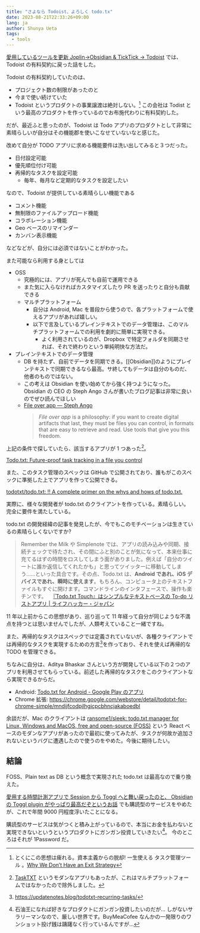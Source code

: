 ```yaml
---
title: "さよなら Todoist、よろしく todo.tx"
date: 2023-08-21T22:33:26+09:00
lang: ja
author: Shunya Ueta
tags:
  - tools
---
```


[愛用しているツールを更新 Joplin→Obsidian & TickTick → Todoist](/posts/2023-08-21-2233/) では、Todoist の有料契約に戻った話をした。

Todoist の有料契約していたのは、

- プロジェクト数の制限があったのと
- 今まで使い続けていた
- Todoist というプロダクトの事業譲渡は絶対しない。[^no-exit]
  この会社は Todist という最高のプロダクトを作っているのでお布施代わりに有料契約した。

だが、最近ふと思ったのが、Todoist は Todo アプリのプロダクトとして非常に素晴らしいが自分はその機能郡を使いこなせていないなと感じた。

改めて自分が TODO アプリに求める機能要件は洗い出してみると３つだった。

- 日付設定可能
- 優先順位付け可能
- 再帰的なタスクを設定可能
  - 毎年、毎月など定期的なタスクを設定したい

なので、Todoist が提供している素晴らしい機能である

- コメント機能
- 無制限のファイルアップロード機能
- コラボレーション機能
- Geo ベースのリマインダー
- カンバン表示機能

などなどが、自分には必須ではないことがわかった。

また可能なら利用する身としては

- OSS
  - 究極的には、アプリが死んでも自前で運用できる
  - また気に入らなければカスタマイズしたり PR を送ったりと自分も貢献できる
  - マルチプラットフォーム
    - 自分は Android, Mac を普段から使うので、各プラットフォームで使えるアプリがあれば嬉しい。
    - 以下で言及しているプレインテキストでのデータ管理は、このマルチプラットフォームでの利用を劇的に簡単に実現できる。
      - よく利用されているのが、Dropbox で特定フォルダを同期させれば、それで終わりという単純明快な方法だ。
- プレインテキストでのデータ管理
  - DB を持たず、自前でデータを同期できる。[[Obsidian]]のようにプレインテキストで同期できるなら最高。サ終してもデータは自分のものだ、他者のものではない。
  - この考えは Obsidian を使い始めてから強く持つようになった。Obsidian の CEO の Steph Ango さんが書いたブログ記事は非常に良いのでぜひ読んでほしい
  - [File over app — Steph Ango](https://stephanango.com/file-over-app)
    > *File over app* is a philosophy: if you want to create digital artifacts that last, they must be files you can control, in formats that are easy to retrieve and read. Use tools that give you this freedom.

上記の条件で探していたら、該当するアプリが 1 つあった[^tasktxt]。

[Todo\.txt: Future\-proof task tracking in a file you control](http://todotxt.org/)

また、このタスク管理のスペックは GitHub で公開されており、誰もがこのスペックに準拠した上でアプリを作って公開できる。

[todotxt/todo\.txt: ‼️ A complete primer on the whys and hows of todo\.txt\.](https://github.com/todotxt/todo.txt)

実際に、様々な開発者が todo.txt のクライアントを作っている。素晴らしい。完全に要件を満たしている。

todo.txt の開発経緯の記事を発見したが、今でもこのモチベーションは生きているの素晴らしくないですか?

> Remember the Milk や Simplenote では、アプリの読み込みや同期、接続チェックで待たされ、その間にふと別のことが気になって、本来仕事に充てるはずの時間をロスしてしまう面がありました。例えば「自分のツイートに誰か返信してくれたかも」と思ってツイッターに移動してしまう……といった具合です。その点、Todo.txt は、**Android であれ、iOS デバイスであれ、瞬時に使えます**。もちろん、コンピュータ上のテキストファイルもすぐに開けます。コマンドラインのインタフェースで、操作も楽チンです。
> 　[『Todo\.txt Touch』はシンプルなテキストベースの To\-do リストアプリ \| ライフハッカー・ジャパン](https://www.lifehacker.jp/article/120119todotxt_touchios/)

11 年以上前からこの思想があり、巡り巡って 11 年経って自分が同じような不満点を持つとは思いませんでしたが、人類考えていること一緒ですね。

また、再帰的なタスクはスペックでは定義されていないが、各種クライアントでは再帰的なタスクを実現するための方言[^recurring-task]を作っており、それを使えば再帰的な TODO を管理できる。

ちなみに自分は、Aditya Bhaskar さんという方が開発している以下の２つのアプリを利用させてもらっている。前述した再帰的なタスクをこのクライアントなら実現できるからだ。

- Android: [Todo\.txt for Android \- Google Play のアプリ](https://play.google.com/store/apps/details?id=net.c306.ttsuper&hl=ja&gl=US)
- Chrome 拡張: https://chrome.google.com/webstore/detail/todotxt-for-chrome-simple/mndijfcodpjlhgjcpcbhncjakaboedbl

余談だが、Mac のクライアントは [ransome1/sleek: todo\.txt manager for Linux, Windows and MacOS, free and open\-source \(FOSS\)](https://github.com/ransome1/sleek) という React ベースのモダンなアプリがあったので最初に使ってみたが、タスクが何故か追加されないというバグに遭遇したので使うのをやめた。今後に期待したい。

## 結論

FOSS、Plain text as DB という概念で実現された todo.txt は最高なので乗り換えた。

[愛用する時間計測アプリで Session から Toggl へと舞い戻ったのと、 Obsidian の Toggl plugin がやっぱり最高だぞというお話](/posts/2023-08-21-2233/) でも購読型のサービスをやめたが、これで年間 9000 円程度浮いたことになる。

購読型のサービスは気がつくと積み上がっているので、本当にお金を払わないと実現できないというというプロダクトにガンガン投資していきたい[^sekiyuo]。
今のところはそれが 1Password だ。

[^tasktxt]: [TaskTXT](https://tasktxt.com/) というモダンなアプリもあったが、これはマルチプラットフォームではなかったので除外しました。
[^recurring-task]: https://updatenotes.blog/todotxt-recurring-tasks/
[^sekiyuo]: 石油王になれば好きなプロダクトにガンガン投資したいのだが... しがないサラリーマンなので、厳しい世界です。BuyMeaCofee なんかの一発限りのワンショット投げ銭は躊躇なく行っているんですが...
[^no-exit]:
    とくにこの思想は痺れる。資本主義からの脱却! 一生使える タスク管理ツール
    。[Why We Don’t Have an Exit Strategy](https://blog.doist.com/no-exit-strategy/)
